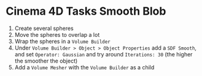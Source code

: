 # Cinema 4D Tasks Smooth Blob

1. Create several spheres
2. Move the spheres to overlap a lot
3. Wrap the spheres in a `Volume Builder`
4. Under `Volume Builder > Object > Object Properties` add a `SDF Smooth`, and set `Operator: Gaussian` and try around `Iterations: 30` (the higher the smoother the object)
5. Add a `Volume Mesher` with the `Volume Builder` as a child
